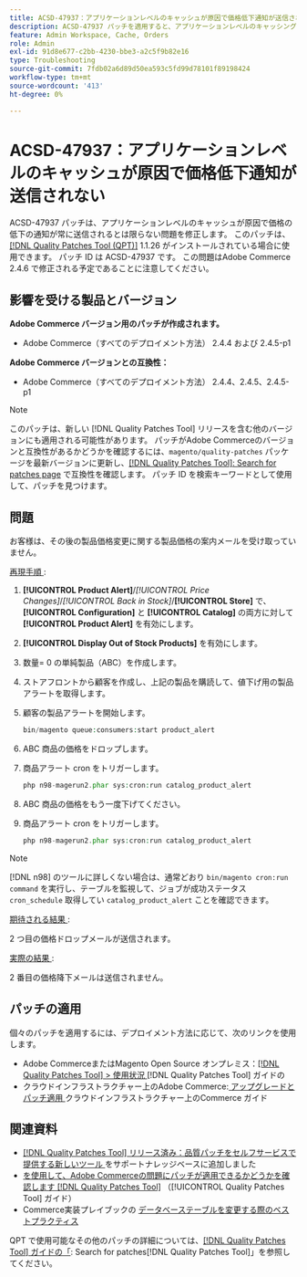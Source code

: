 ```yaml
---
title: ACSD-47937：アプリケーションレベルのキャッシュが原因で価格低下通知が送信されない
description: ACSD-47937 パッチを適用すると、アプリケーションレベルのキャッシングが原因で価格の低下を知らせるメッセージが常に送信されるとは限らないAdobe Commerceの問題を修正できます。
feature: Admin Workspace, Cache, Orders
role: Admin
exl-id: 91d8e677-c2bb-4230-bbe3-a2c5f9b82e16
type: Troubleshooting
source-git-commit: 7fdb02a6d89d50ea593c5fd99d78101f89198424
workflow-type: tm+mt
source-wordcount: '413'
ht-degree: 0%

---
```


# ACSD-47937：アプリケーションレベルのキャッシュが原因で価格低下通知が送信されない

ACSD-47937 パッチは、アプリケーションレベルのキャッシュが原因で価格の低下の通知が常に送信されるとは限らない問題を修正します。 このパッチは、[[!DNL Quality Patches Tool (QPT)]](https://experienceleague.adobe.com/ja/docs/commerce-operations/tools/quality-patches-tool/quality-patches-tool-to-self-serve-quality-patches) 1.1.26 がインストールされている場合に使用できます。 パッチ ID は ACSD-47937 です。 この問題はAdobe Commerce 2.4.6 で修正される予定であることに注意してください。

## 影響を受ける製品とバージョン

**Adobe Commerce バージョン用のパッチが作成されます。**

* Adobe Commerce（すべてのデプロイメント方法） 2.4.4 および 2.4.5-p1

**Adobe Commerce バージョンとの互換性：**

* Adobe Commerce（すべてのデプロイメント方法） 2.4.4、2.4.5、2.4.5-p1

>[!NOTE]
>
>このパッチは、新しい [!DNL Quality Patches Tool] リリースを含む他のバージョンにも適用される可能性があります。 パッチがAdobe Commerceのバージョンと互換性があるかどうかを確認するには、`magento/quality-patches` パッケージを最新バージョンに更新し、[[!DNL Quality Patches Tool]: Search for patches page](https://experienceleague.adobe.com/tools/commerce-quality-patches/index.html?lang=ja) で互換性を確認します。 パッチ ID を検索キーワードとして使用して、パッチを見つけます。

## 問題

お客様は、その後の製品価格変更に関する製品価格の案内メールを受け取っていません。

<u> 再現手順 </u>:

1. **[!UICONTROL Product Alert]**/*[!UICONTROL Price Changes]*/*[!UICONTROL Back in Stock]*/**[!UICONTROL Store]** で、**[!UICONTROL Configuration]** と **[!UICONTROL Catalog]** の両方に対して **[!UICONTROL Product Alert]** を有効にします。
1. **[!UICONTROL Display Out of Stock Products]** を有効にします。
1. 数量= 0 の単純製品（ABC）を作成します。
1. ストアフロントから顧客を作成し、上記の製品を購読して、値下げ用の製品アラートを取得します。
1. 顧客の製品アラートを開始します。

   ```PHP
   bin/magento queue:consumers:start product_alert
   ```

1. ABC 商品の価格をドロップします。
1. 商品アラート cron をトリガーします。

   ```PHP
   php n98-magerun2.phar sys:cron:run catalog_product_alert
   ```

1. ABC 商品の価格をもう一度下げてください。
1. 商品アラート cron をトリガーします。

   ```PHP
   php n98-magerun2.phar sys:cron:run catalog_product_alert
   ```

>[!NOTE]
>
>[!DNL n98] のツールに詳しくない場合は、通常どおり `bin/magento cron:run command` を実行し、テーブルを監視して、ジョブが成功ステータス `cron_schedule` 取得してい `catalog_product_alert` ことを確認できます。

<u> 期待される結果 </u>:

2 つ目の価格ドロップメールが送信されます。

<u> 実際の結果 </u>:

2 番目の価格降下メールは送信されません。

## パッチの適用

個々のパッチを適用するには、デプロイメント方法に応じて、次のリンクを使用します。

* Adobe CommerceまたはMagento Open Source オンプレミス：[[!DNL Quality Patches Tool] > 使用状況 ](/help/tools/quality-patches-tool/usage.md) [!DNL Quality Patches Tool] ガイドの
* クラウドインフラストラクチャー上のAdobe Commerce:[ アップグレードとパッチ適用 ](https://experienceleague.adobe.com/docs/commerce-cloud-service/user-guide/develop/upgrade/apply-patches.html?lang=ja) クラウドインフラストラクチャー上のCommerce ガイド

## 関連資料

* [[!DNL Quality Patches Tool]  リリース済み：品質パッチをセルフサービスで提供する新しいツール ](https://experienceleague.adobe.com/ja/docs/commerce-operations/tools/quality-patches-tool/quality-patches-tool-to-self-serve-quality-patches) をサポートナレッジベースに追加しました
* [ を使用して、Adobe Commerceの問題にパッチが適用できるかどうかを確認します  [!DNL Quality Patches Tool]](/help/tools/quality-patches-tool/patches-available-in-qpt/check-patch-for-magento-issue-with-magento-quality-patches.md) （[!UICONTROL Quality Patches Tool] ガイド）
* Commerce実装プレイブックの [ データベーステーブルを変更する際のベストプラクティス ](https://experienceleague.adobe.com/ja/docs/commerce-operations/implementation-playbook/best-practices/development/modifying-core-and-third-party-tables#why-adobe-recommends-avoiding-modifications)


QPT で使用可能なその他のパッチの詳細については、[[!DNL Quality Patches Tool] ガイドの「](https://experienceleague.adobe.com/tools/commerce-quality-patches/index.html?lang=ja): Search for patches[!DNL Quality Patches Tool]」を参照してください。
